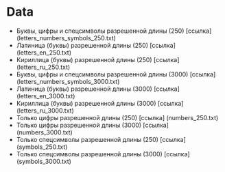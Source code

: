 # Data

- Буквы, цифры и спецсимволы разрешенной длины (250) [ссылка] (letters_numbers_symbols_250.txt)
- Латиница (буквы) разрешенной длины (250) [ссылка] (letters_en_250.txt)
- Кириллица (буквы) разрешенной длины (250) [ссылка] (letters_ru_250.txt)
- Буквы, цифры и спецсимволы разрешенной длины (3000) [ссылка] (letters_numbers_symbols_3000.txt)
- Латиница (буквы) разрешенной длины (3000) [ссылка] (letters_en_3000.txt)
- Кириллица (буквы) разрешенной длины (3000) [ссылка] (letters_ru_3000.txt)
- Только цифры разрешенной длины (250) [ссылка] (numbers_250.txt)
- Только цифры разрешенной длины (3000) [ссылка] (numbers_3000.txt)
- Только спецсимволы разрешенной длины (250) [ссылка] (symbols_250.txt)
- Только спецсимволы разрешенной длины (3000) [ссылка] (symbols_3000.txt)